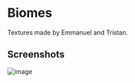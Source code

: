 # Biomes

Textures made by Emmanuel and Tristan.

## Screenshots

![image](https://user-images.githubusercontent.com/94078957/212988958-9e7a0115-dddf-4e9a-8659-b8d8a23b6871.png)
